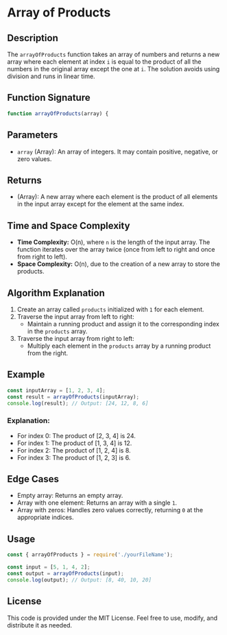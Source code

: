 # Array of Products
## Description
The `arrayOfProducts` function takes an array of numbers and returns a new array where each element at index `i` is equal to the product of all the numbers in the original array except the one at `i`. The solution avoids using division and runs in linear time.

## Function Signature
```javascript
function arrayOfProducts(array) {
```

## Parameters
- `array` (Array<number>): An array of integers. It may contain positive, negative, or zero values.

## Returns
- (Array<number>): A new array where each element is the product of all elements in the input array except for the element at the same index.

## Time and Space Complexity
- **Time Complexity:** O(n), where `n` is the length of the input array. The function iterates over the array twice (once from left to right and once from right to left).
- **Space Complexity:** O(n), due to the creation of a new array to store the products.

## Algorithm Explanation
1. Create an array called `products` initialized with `1` for each element.
2. Traverse the input array from left to right:
   - Maintain a running product and assign it to the corresponding index in the `products` array.
3. Traverse the input array from right to left:
   - Multiply each element in the `products` array by a running product from the right.

## Example
```javascript
const inputArray = [1, 2, 3, 4];
const result = arrayOfProducts(inputArray);
console.log(result); // Output: [24, 12, 8, 6]
```
### Explanation:
- For index 0: The product of [2, 3, 4] is 24.
- For index 1: The product of [1, 3, 4] is 12.
- For index 2: The product of [1, 2, 4] is 8.
- For index 3: The product of [1, 2, 3] is 6.

## Edge Cases
- Empty array: Returns an empty array.
- Array with one element: Returns an array with a single `1`.
- Array with zeros: Handles zero values correctly, returning `0` at the appropriate indices.

## Usage
```javascript
const { arrayOfProducts } = require('./yourFileName');

const input = [5, 1, 4, 2];
const output = arrayOfProducts(input);
console.log(output); // Output: [8, 40, 10, 20]
```

## License
This code is provided under the MIT License. Feel free to use, modify, and distribute it as needed.

